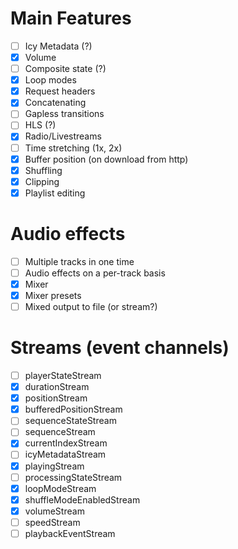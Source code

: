 # Main Features
- [ ] Icy Metadata (?)
- [x] Volume
- [ ] Composite state (?)
- [x] Loop modes
- [x] Request headers
- [x] Concatenating 
- [ ] Gapless transitions
- [ ] HLS (?)
- [x] Radio/Livestreams
- [ ] Time stretching (1x, 2x)
- [x] Buffer position (on download from http)
- [x] Shuffling
- [x] Clipping
- [x] Playlist editing

# Audio effects
- [ ] Multiple tracks in one time
- [ ] Audio effects on a per-track basis
- [x] Mixer
- [x] Mixer presets
- [ ] Mixed output to file (or stream?)

# Streams (event channels)
- [ ] playerStateStream
- [x] durationStream
- [x] positionStream
- [x] bufferedPositionStream
- [ ] sequenceStateStream
- [ ] sequenceStream
- [x] currentIndexStream
- [ ] icyMetadataStream
- [x] playingStream
- [ ] processingStateStream
- [x] loopModeStream
- [x] shuffleModeEnabledStream
- [x] volumeStream
- [ ] speedStream
- [ ] playbackEventStream
